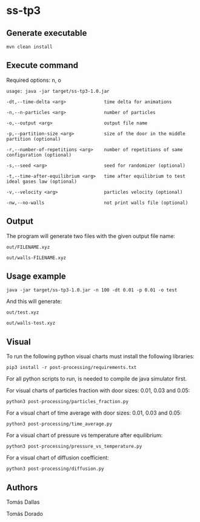 # ss-tp3
## Generate executable
`mvn clean install`

## Execute command
Required options: n, o

`usage: java -jar target/ss-tp3-1.0.jar`

`-dt,--time-delta <arg>              time delta for animations`

`-n,--n-particles <arg>              number of particles`

`-o,--output <arg>                   output file name`

`-p,--partition-size <arg>           size of the door in the middle partition (optional)`

`-r,--number-of-repetitions <arg>    number of repetitions of same configuration (optional)`

`-s,--seed <arg>                     seed for randomizer (optional)`

`-t,--time-after-equilibrium <arg>   time after equilibrium to test ideal gases law (optional)`

`-v,--velocity <arg>                 particles velocity (optional)`

`-nw,--no-walls                      not print walls file (optional)`

## Output
The program will generate two files with the given output file name:

`out/FILENAME.xyz`

`out/walls-FILENAME.xyz`

## Usage example
`java -jar target/ss-tp3-1.0.jar -n 100 -dt 0.01 -p 0.01 -o test`

And this will generate:

`out/test.xyz`

`out/walls-test.xyz`

## Visual
To run the following python visual charts must install the following libraries:

`pip3 install -r post-processing/requirements.txt`

For all python scripts to run, is needed to compile de java simulator first.

For visual charts of particles fraction with door sizes: 0.01, 0.03 and 0.05:

`python3 post-processing/particles_fraction.py`

For a visual chart of time average with door sizes: 0.01, 0.03 and 0.05:

`python3 post-processing/time_average.py`

For a visual chart of pressure vs temperature after equilibrium:

`python3 post-processing/pressure_vs_temperature.py`

For a visual chart of diffusion coefficient:

`python3 post-processing/diffusion.py`

## Authors

Tomás Dallas

Tomás Dorado